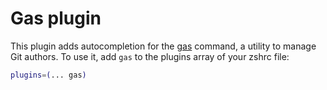 # Gas plugin
This plugin adds autocompletion for the [gas](http://ramblingsby.me/gas/) command,
a utility to manage Git authors.
To use it, add `gas` to the plugins array of your zshrc file:
```zsh
plugins=(... gas)
```
